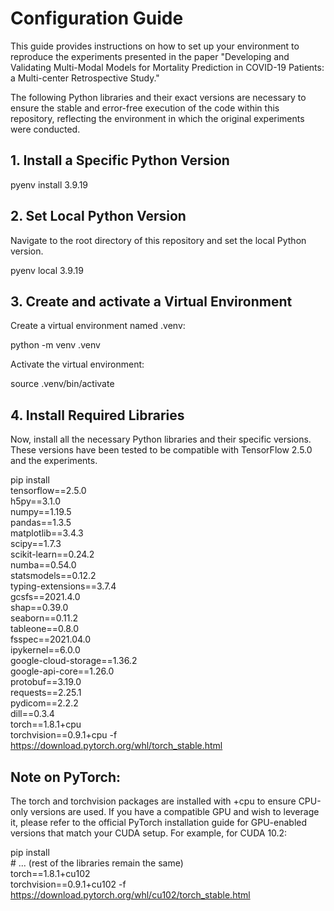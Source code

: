 # Configuration Guide

This guide provides instructions on how to set up your environment to reproduce the experiments presented in the paper "Developing and Validating Multi-Modal Models for Mortality Prediction in COVID-19 Patients: a Multi-center Retrospective Study."

The following Python libraries and their exact versions are necessary to ensure the stable and error-free execution of the code within this repository, reflecting the environment in which the original experiments were conducted.

## 1. Install a Specific Python Version

pyenv install 3.9.19

## 2. Set Local Python Version

Navigate to the root directory of this repository and set the local Python version. 

pyenv local 3.9.19

## 3. Create and activate a Virtual Environment

Create a virtual environment named .venv:

python -m venv .venv

Activate the virtual environment:

source .venv/bin/activate

## 4. Install Required Libraries


Now, install all the necessary Python libraries and their specific versions. These versions have been tested to be compatible with TensorFlow 2.5.0 and the experiments.

pip install \
    tensorflow==2.5.0 \
    h5py==3.1.0 \
    numpy==1.19.5 \
    pandas==1.3.5 \
    matplotlib==3.4.3 \
    scipy==1.7.3 \
    scikit-learn==0.24.2 \
    numba==0.54.0 \
    statsmodels==0.12.2 \
    typing-extensions==3.7.4 \
    gcsfs==2021.4.0 \
    shap==0.39.0 \
    seaborn==0.11.2 \
    tableone==0.8.0 \
    fsspec==2021.04.0 \
    ipykernel==6.0.0 \
    google-cloud-storage==1.36.2 \
    google-api-core==1.26.0 \
    protobuf==3.19.0 \
    requests==2.25.1 \
    pydicom==2.2.2 \
    dill==0.3.4 \
    torch==1.8.1+cpu \
    torchvision==0.9.1+cpu -f https://download.pytorch.org/whl/torch_stable.html

## Note on PyTorch: 

The torch and torchvision packages are installed with +cpu to ensure CPU-only versions are used. If you have a compatible GPU and wish to leverage it, please refer to the official PyTorch installation guide for GPU-enabled versions that match your CUDA setup. For example, for CUDA 10.2:

pip install \
    # ... (rest of the libraries remain the same) \
    torch==1.8.1+cu102 \
    torchvision==0.9.1+cu102 -f https://download.pytorch.org/whl/cu102/torch_stable.html

